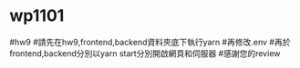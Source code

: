 # wp1101
#hw9
#請先在hw9,frontend,backend資料夾底下執行yarn
#再修改.env
#再於frontend,backend分別以yarn start分別開啟網頁和伺服器
#感謝您的review
